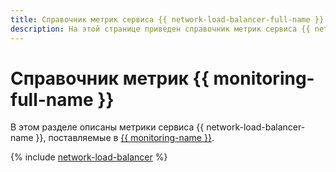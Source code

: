 ```yaml
---
title: Справочник метрик сервиса {{ network-load-balancer-full-name }} в {{ monitoring-full-name }}
description: На этой странице приведен справочник метрик сервиса {{ network-load-balancer-name }}, поставляемых в {{ monitoring-full-name }}.
---
```


# Справочник метрик {{ monitoring-full-name }}

В этом разделе описаны метрики сервиса {{ network-load-balancer-name }}, поставляемые в [{{ monitoring-name }}](../monitoring/).

{% include [network-load-balancer](../_includes/monitoring/metrics-ref/network-load-balancer.md) %}